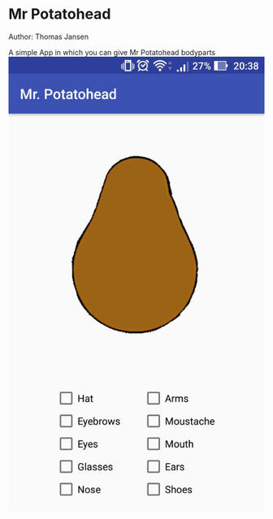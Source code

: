 # Mr Potatohead
Author: Thomas Jansen

A simple App in which you can give Mr Potatohead bodyparts 
![Screenshot 1](/docs/Screenshot1.png)
